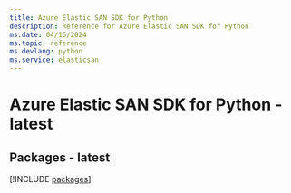 ```yaml
---
title: Azure Elastic SAN SDK for Python
description: Reference for Azure Elastic SAN SDK for Python
ms.date: 04/16/2024
ms.topic: reference
ms.devlang: python
ms.service: elasticsan
---
```

# Azure Elastic SAN SDK for Python - latest
## Packages - latest
[!INCLUDE [packages](elastic-san-index.md)]